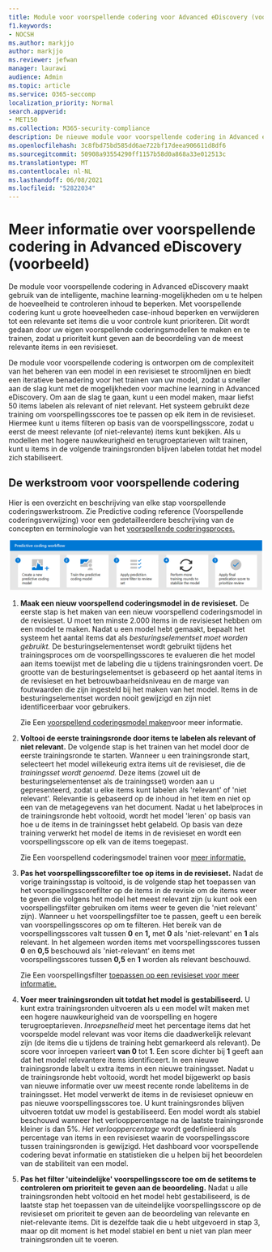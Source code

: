 ```yaml
---
title: Module voor voorspellende codering voor Advanced eDiscovery (voorbeeld)
f1.keywords:
- NOCSH
ms.author: markjjo
author: markjjo
ms.reviewer: jefwan
manager: laurawi
audience: Admin
ms.topic: article
ms.service: O365-seccomp
localization_priority: Normal
search.appverid:
- MET150
ms.collection: M365-security-compliance
description: De nieuwe module voor voorspellende codering in Advanced eDiscovery gebruikt machine learning om items in een revisieset te analyseren om te voorspellen welke items relevant zijn voor uw zaak of onderzoek.
ms.openlocfilehash: 3c8fbd75bd585dd6ae722bf17deea906611d8df6
ms.sourcegitcommit: 50908a93554290ff1157b58d0a868a33e012513c
ms.translationtype: MT
ms.contentlocale: nl-NL
ms.lasthandoff: 06/08/2021
ms.locfileid: "52822034"
---
```

# <a name="learn-about-predictive-coding-in-advanced-ediscovery-preview"></a>Meer informatie over voorspellende codering in Advanced eDiscovery (voorbeeld)

De module voor voorspellende codering in Advanced eDiscovery maakt gebruik van de intelligente, machine learning-mogelijkheden om u te helpen de hoeveelheid te controleren inhoud te beperken. Met voorspellende codering kunt u grote hoeveelheden case-inhoud beperken en verwijderen tot een relevante set items die u voor controle kunt prioriteren. Dit wordt gedaan door uw eigen voorspellende coderingsmodellen te maken en te trainen, zodat u prioriteit kunt geven aan de beoordeling van de meest relevante items in een revisieset.

De module voor voorspellende codering is ontworpen om de complexiteit van het beheren van een model in een revisieset te stroomlijnen en biedt een iteratieve benadering voor het trainen van uw model, zodat u sneller aan de slag kunt met de mogelijkheden voor machine learning in Advanced eDiscovery. Om aan de slag te gaan, kunt u een model maken, maar liefst 50 items labelen als relevant of niet relevant. Het systeem gebruikt deze training om voorspellingsscores toe te passen op elk item in de revisieset. Hiermee kunt u items filteren op basis van de voorspellingsscore, zodat u eerst de meest relevante (of niet-relevante) items kunt bekijken. Als u modellen met hogere nauwkeurigheid en terugroeptarieven wilt trainen, kunt u items in de volgende trainingsronden blijven labelen totdat het model zich stabiliseert.  

## <a name="the-predictive-coding-workflow"></a>De werkstroom voor voorspellende codering

Hier is een overzicht en beschrijving van elke stap voorspellende coderingswerkstroom. Zie Predictive coding reference (Voorspellende coderingsverwijzing) voor een gedetailleerdere beschrijving van de concepten en terminologie van het [voorspellende coderingsproces.](predictive-coding-reference.md)

![Werkstroom voor voorspellende codering](..\media\PredictiveCodingWorkflow.png)

1. **Maak een nieuw voorspellend coderingsmodel in de revisieset.** De eerste stap is het maken van een nieuw voorspellend coderingsmodel in de revisieset. U moet ten minste 2.000 items in de revisieset hebben om een model te maken. Nadat u een model hebt gemaakt, bepaalt het systeem het aantal items dat als *besturingselementset moet worden gebruikt.* De besturingselementenset wordt gebruikt tijdens het trainingsproces om de voorspellingsscores te evalueren die het model aan items toewijst met de labeling die u tijdens trainingsronden voert. De grootte van de besturingselementset is gebaseerd op het aantal items in de revisieset en het betrouwbaarheidsniveau en de marge van foutwaarden die zijn ingesteld bij het maken van het model. Items in de besturingselementset worden nooit gewijzigd en zijn niet identificeerbaar voor gebruikers.

   Zie Een [voorspellend coderingsmodel maken](predictive-coding-create-model.md)voor meer informatie.

2. **Voltooi de eerste trainingsronde door items te labelen als relevant of niet relevant.** De volgende stap is het trainen van het model door de eerste trainingsronde te starten. Wanneer u een trainingsronde start, selecteert het model willekeurig extra items uit de revisieset, die de *trainingsset wordt genoemd.* Deze items (zowel uit de besturingselementenset als de trainingsset) worden aan u gepresenteerd, zodat u elke items kunt labelen als 'relevant' of 'niet relevant'. Relevantie is gebaseerd op de inhoud in het item en niet op een van de metagegevens van het document. Nadat u het labelproces in de trainingsronde hebt voltooid, wordt het model 'leren' op basis van hoe u de items in de trainingsset hebt gelabeld. Op basis van deze training verwerkt het model de items in de revisieset en wordt een voorspellingsscore op elk van de items toegepast.

   Zie Een voorspellend coderingsmodel trainen voor [meer informatie.](predictive-coding-train-model.md)

3. **Pas het voorspellingsscorefilter toe op items in de revisieset.** Nadat de vorige trainingsstap is voltooid, is de volgende stap het toepassen van het voorspellingsscorefilter op de items in de revisie om de items weer te geven die volgens het model het meest relevant zijn (u kunt ook een voorspellingsfilter gebruiken om items weer te geven die 'niet relevant' zijn). Wanneer u het voorspellingsfilter toe te passen, geeft u een bereik van voorspellingsscores op om te filteren. Het bereik van de voorspellingsscores valt tussen **0** en **1,** met **0** als 'niet-relevant' en **1** als relevant. In het algemeen worden items met voorspellingsscores tussen **0** en **0,5** beschouwd als 'niet-relevant' en items met voorspellingsscores tussen **0,5** en **1** worden als relevant beschouwd.

   Zie Een voorspellingsfilter [toepassen op een revisieset voor meer informatie.](predictive-coding-apply-prediction-filter.md)

4. **Voer meer trainingsronden uit totdat het model is gestabiliseerd.** U kunt extra trainingsronden uitvoeren als u een model wilt maken met een hogere nauwkeurigheid van de voorspelling en hogere terugroeptarieven. *Inroepsnelheid* meet het percentage items dat het voorspelde model relevant was voor items die daadwerkelijk relevant zijn (de items die u tijdens de training hebt gemarkeerd als relevant). De score voor inroepen varieert **van 0** tot **1**. Een score dichter bij **1** geeft aan dat het model relevantere items identificeert. In een nieuwe trainingsronde labelt u extra items in een nieuwe trainingsset. Nadat u de trainingsronde hebt voltooid, wordt het model bijgewerkt op basis van nieuwe informatie over uw meest recente ronde labelitems in de trainingsset. Het model verwerkt de items in de revisieset opnieuw en pas nieuwe voorspellingsscores toe. U kunt trainingsrondes blijven uitvoeren totdat uw model is gestabiliseerd. Een model wordt als stabiel beschouwd wanneer het verlooppercentage na de laatste trainingsronde kleiner is dan 5%. *Het verlooppercentage* wordt gedefinieerd als percentage van items in een revisieset waarin de voorspellingsscore tussen trainingsronden is gewijzigd. Het dashboard voor voorspellende codering bevat informatie en statistieken die u helpen bij het beoordelen van de stabiliteit van een model.

5. **Pas het filter 'uiteindelijke' voorspellingsscore toe om de setitems te controleren om prioriteit te geven aan de beoordeling.** Nadat u alle trainingsronden hebt voltooid en het model hebt gestabiliseerd, is de laatste stap het toepassen van de uiteindelijke voorspellingsscore op de revisieset om prioriteit te geven aan de beoordeling van relevante en niet-relevante items. Dit is dezelfde taak die u hebt uitgevoerd in stap 3, maar op dit moment is het model stabiel en bent u niet van plan meer trainingsronden uit te voeren.
